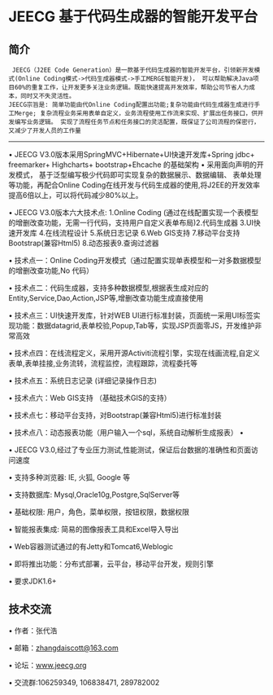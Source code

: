 JEECG 基于代码生成器的智能开发平台
===============
简介
-----------------------------------
     JEECG（J2EE Code Generation）是一款基于代码生成器的智能开发平台，引领新开发模式(Online Coding模式->代码生成器模式->手工MERGE智能开发)， 可以帮助解决Java项目60%的重复工作，让开发更多关注业务逻辑。既能快速提高开发效率，帮助公司节省人力成本，同时又不失灵活性。 
    JEECG宗旨是: 简单功能由代Online Coding配置出功能;复杂功能由代码生成器生成进行手工Merge; 复杂流程业务采用表单自定义，业务流程使用工作流来实现、扩展出任务接口，供开发编写业务逻辑。 实现了流程任务节点和任务接口的灵活配置，既保证了公司流程的保密行，又减少了开发人员的工作量

-----------------------------------
•	JEECG V3.0版本采用SpringMVC+Hibernate+UI快速开发库+Spring jdbc+ freemarker+ Highcharts+ bootstrap+Ehcache 的基础架构
•	采用面向声明的开发模式， 基于泛型编写极少代码即可实现复杂的数据展示、数据编辑、
表单处理等功能，再配合Online Coding在线开发与代码生成器的使用,将J2EE的开发效率提高6倍以上，可以将代码减少80%以上。

•	JEECG V3.0版本六大技术点: 1.Online Coding (通过在线配置实现一个表模型的增删改查功能，无需一行代码，支持用户自定义表单布局)2.代码生成器 3.UI快速开发库 4.在线流程设计 5.系统日志记录 6.Web GIS支持 7.移动平台支持Bootstrap(兼容Html5) 8.动态报表9.查询过滤器  

•	技术点一：Online Coding开发模式（通过配置实现单表模型和一对多数据模型的增删改查功能,No 代码） 

•	技术点二：代码生成器，支持多种数据模型,根据表生成对应的Entity,Service,Dao,Action,JSP等,增删改查功能生成直接使用

•	技术点三：UI快速开发库，针对WEB UI进行标准封装，页面统一采用UI标签实现功能：数据datagrid,表单校验,Popup,Tab等，实现JSP页面零JS，开发维护非常高效

•	技术点四：在线流程定义，采用开源Activiti流程引擎，实现在线画流程,自定义表单,表单挂接,业务流转，流程监控，流程跟踪，流程委托等

•	技术点五：系统日志记录 (详细记录操作日志)

•	技术点六：Web GIS支持 （基础技术GIS的支持）

•	技术点七：移动平台支持，对Bootstrap(兼容Html5)进行标准封装 

•	技术点八：动态报表功能（用户输入一个sql，系统自动解析生成报表）
•	

•	JEECG V3.0,经过了专业压力测试,性能测试，保证后台数据的准确性和页面访问速度

•	支持多种浏览器: IE, 火狐, Google 等

•	支持数据库: Mysql,Oracle10g,Postgre,SqlServer等

•	基础权限: 用户，角色，菜单权限，按钮权限，数据权限

•	智能报表集成: 简易的图像报表工具和Excel导入导出

•	Web容器测试通过的有Jetty和Tomcat6,Weblogic

•	即将推出功能：分布式部署，云平台，移动平台开发，规则引擎

•	要求JDK1.6+


技术交流
-----------------------------------
•	作者：张代浩

•	邮箱：zhangdaiscott@163.com

•	论坛：www.jeecg.org

•	交流群:106259349, 106838471, 289782002

